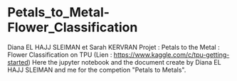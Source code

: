 # Petals_to_Metal-Flower_Classification
 Diana EL HAJJ SLEIMAN et Sarah KERVRAN
 Projet : Petals to the Metal : Flower Classification on TPU (Lien : https://www.kaggle.com/c/tpu-getting-started)
Here the jupyter notebook and the document create by Diana EL HAJJ SLEIMAN 
and me for the competion "Petals to Metals". 
